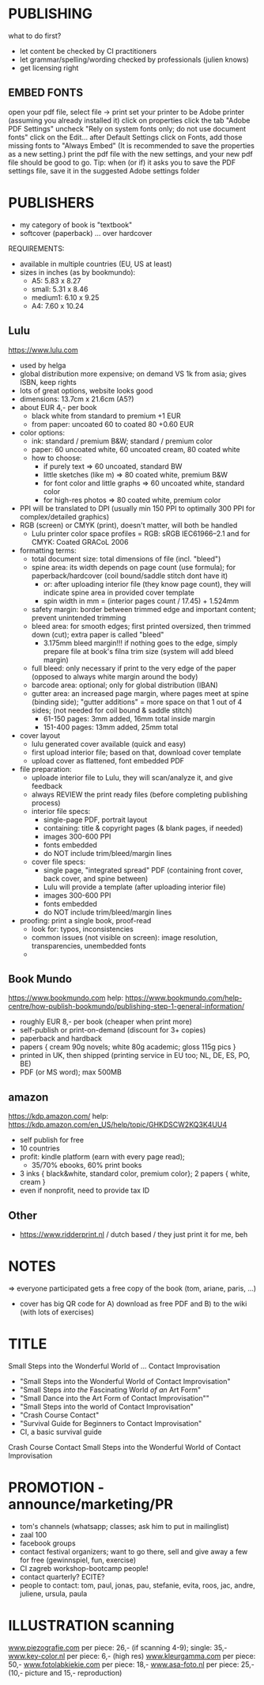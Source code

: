 PUBLISHING
====================================================================================================

what to do first?

* let content be checked by CI practitioners
* let grammar/spelling/wording checked by professionals (julien knows)
* get licensing right

EMBED FONTS
----------------------------------------------------
open your pdf file,
select file -> print
set your printer to be Adobe printer (assuming you already installed it)
click on properties
click the tab "Adobe PDF Settings"
uncheck "Rely on system fonts only; do not use document fonts"
click on the Edit... after Default Settings
click on Fonts, add those missing fonts to "Always Embed" (It is recommended to save the properties as a new setting.)
print the pdf file with the new settings, and your new pdf file should be good to go.
Tip: when (or if) it asks you to save the PDF settings file, save it in the suggested Adobe settings folder

PUBLISHERS
====================================================================================================

* my category of book is "textbook"
* softcover (paperback) ... over hardcover

REQUIREMENTS:
* available in multiple countries (EU, US at least)
* sizes in inches (as by bookmundo):
  * A5: 5.83 x 8.27
  * small: 5.31 x 8.46
  * medium1: 6.10 x 9.25
  * A4: 7.60 x 10.24

Lulu
------------------------------------------------------------------------
https://www.lulu.com
* used by helga
* global distribution more expensive; on demand VS 1k from asia; gives ISBN, keep rights
* lots of great options, website looks good
* dimensions: 13.7cm x 21.6cm (A5?)
* about EUR 4,- per book
  * black white from standard to premium +1 EUR
  * from paper: uncoated 60 to coated 80 +0.60 EUR
* color options:
  * ink: standard / premium B&W; standard / premium color
  * paper: 60 uncoated white, 60 uncoated cream, 80 coated white
  * how to choose:
    * if purely text => 60 uncoated, standard BW
    * little sketches (like m) => 80 coated white, premium B&W
    * for font color and little graphs => 60 uncoated white, standard color
    * for high-res photos => 80 coated white, premium color
* PPI will be translated to DPI (usually min 150 PPI to optimally 300 PPI for complex/detailed graphics)
* RGB (screen) or CMYK (print), doesn't matter, will both be handled
  * Lulu printer color space profiles = RGB: sRGB IEC61966–2.1 and for CMYK: Coated GRACoL 2006
* formatting terms:
  * total document size: total dimensions of file (incl. "bleed")
  * spine area: its width depends on page count (use formula); for paperback/hardcover (coil bound/saddle stitch dont have it)
    * or: after uploading interior file (they know page count), they will indicate spine area in provided cover template
    * spin width in mm = (interior pages count / 17.45) + 1.524mm
  * safety margin: border between trimmed edge and important content; prevent unintended trimming
  * bleed area: for smooth edges; first printed oversized, then trimmed down (cut); extra paper is called "bleed"
    * 3.175mm bleed margin!!! if nothing goes to the edge, simply prepare file at book's filna trim size (system will add bleed margin)
  * full bleed: only necessary if print to the very edge of the paper (opposed to always white margin around the body)
  * barcode area: optional; only for global distribution (IBAN)
  * gutter area: an increased page margin, where pages meet at spine (binding side); "gutter additions" = more space on that 1 out of 4 sides; (not needed for coil bound & saddle stitch)
    * 61-150 pages: 3mm added, 16mm total inside margin
    * 151-400 pages: 13mm added, 25mm total
* cover layout
  * lulu generated cover available (quick and easy)
  * first upload interior file; based on that, download cover template
  * upload cover as flattened, font embedded PDF
* file preparation:
  * uploade interior file to Lulu, they will scan/analyze it, and give feedback
  * always REVIEW the print ready files (before completing publishing process)
  * interior file specs:
    * single-page PDF, portrait layout
    * containing: title & copyright pages (& blank pages, if needed)
    * images 300-600 PPI
    * fonts embedded
    * do NOT include trim/bleed/margin lines
  * cover file specs:
    * single page, "integrated spread" PDF (containing front cover, back cover, and spine between)
    * Lulu will provide a template (after uploading interior file)
    * images 300-600 PPI
    * fonts embedded
    * do NOT include trim/bleed/margin lines
* proofing: print a single book, proof-read
  * look for: typos, inconsistencies
  * common issues (not visible on screen): image resolution, transparencies, unembedded fonts
  * 

Book Mundo
------------------------------------------------------------------------
https://www.bookmundo.com
help: https://www.bookmundo.com/help-centre/how-publish-bookmundo/publishing-step-1-general-information/
* roughly EUR 8,- per book (cheaper when print more)
* self-publish or print-on-demand (discount for 3+ copies)
* paperback and hardback
* papers { cream 90g novels; white 80g academic; gloss 115g pics }
* printed in UK, then shipped (printing service in EU too; NL, DE, ES, PO, BE)
* PDF (or MS word); max 500MB

amazon
------------------------------------------------------------------------
https://kdp.amazon.com/
help: https://kdp.amazon.com/en_US/help/topic/GHKDSCW2KQ3K4UU4

* self publish for free
* 10 countries
* profit: kindle platform (earn with every page read);
  * 35/70% ebooks, 60% print books
* 3 inks { black&white, standard color, premium color}; 2 papers { white, cream }
* even if nonprofit, need to provide tax ID

Other
------------------------------------------------------------------------
* https://www.ridderprint.nl / dutch based / they just print it for me, beh



NOTES
====================================================================================================
=> everyone participated gets a free copy of the book (tom, ariane, paris, ...)
* cover has big QR code for A) download as free PDF and B) to the wiki (with lots of exercises)

TITLE
====================================================================================================
Small Steps
into the
Wonderful World
of ...
Contact Improvisation

* "Small Steps into the Wonderful World of Contact Improvisation"
* "Small Steps _into the_ Fascinating World _of an_ Art Form"
* "Small Dance into the Art Form of Contact Improvisation""
* "Small Steps into the world of Contact Improvisation"
* "Crash Course Contact"
* "Survival Guide for Beginners to Contact Improvisation"
* CI, a basic survival guide


Crash Course Contact
Small Steps into the Wonderful World of Contact Improvisation


PROMOTION - announce/marketing/PR
====================================================================================================
* tom's channels (whatsapp; classes; ask him to put in mailinglist)
* zaal 100
* facebook groups
* contact festival organizers; want to go there, sell and give away a few for free (gewinnspiel, fun, exercise)
* CI zagreb workshop-bootcamp people!
* contact quarterly? ECITE?
* people to contact: tom, paul, jonas, pau, stefanie, evita, roos, jac, andre, juliene, ursula, paula


ILLUSTRATION scanning
====================================================================================================
www.piezografie.com
  per piece: 26,- (if scanning 4-9); single: 35,-
www.key-color.nl
  per piece: 6,- (high res)
www.kleurgamma.com
  per piece: 50,-
www.fotolabkiekie.com
  per piece: 18,-
www.asa-foto.nl
  per piece: 25,- (10,- picture and 15,- reproduction)
